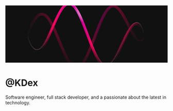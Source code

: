 <!-- <h1 align="center">
  <a href="https://git.io/typing-svg">
    <img src="https://readme-typing-svg.herokuapp.com?font=Fira+Code&weight=700&size=30&pause=1000&color=F70030&center=true&vCenter=true&random=false&width=500&lines=Kind+Rewards%F0%9F%99%8F;I'm+kdex!;Software+Developer" alt="Typing SVG" />
  </a>
</h1>

<div align="center">
  <img src="./assets/title.svg" width="100%" height="auto">
</div>

![](https://media.discordapp.net/attachments/826854221625163788/1182172439308947536/image.png?ex=6583bae1&is=657145e1&hm=838dd2237734342e0d4bae9fd352465bd436988e64d2221eb26af156164ed69b&=&format=webp&quality=lossless) -->

<!--[![spotify-github-profile](https://spotify-github-profile.vercel.app/api/view?uid=fk9akh9s0z39itzkzvmi0i0fc&cover_image=true&theme=default&show_offline=false&background_color=050505&interchange=false&bar_color=1cf109&bar_color_cover=true)](https://github.com/kittinan/spotify-github-profile) -->


<!-- ## ABOUT ME: 

#### The only thing you should know is that I'm always curious to learn the latest in technology. A bit of a cross-platform application development enthusiast. <br><br>

⭐️ Profile [@zKXDEX](https://github.com/zKXDEX) -->


# [![header](assets/a_ca9af840f441cf31b67263cfd2c3996c.gif)](https://zkxdex.github.io/)

# @KDex

Software engineer, full stack developer, and a passionate about the latest in technology.


